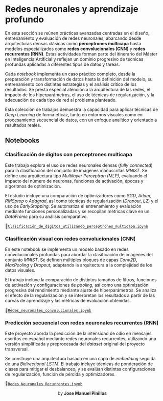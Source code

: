 # Redes neuronales y aprendizaje profundo

En esta sección se reúnen prácticas avanzadas centradas en el diseño, entrenamiento y evaluación de redes neuronales, abarcando desde arquitecturas densas clásicas como **perceptrones multicapa** hasta modelos especializados como **redes convolucionales (CNN)** y **redes recurrentes (RNN)**. Estas actividades forman parte del itinerario del Máster en Inteligencia Artificial y reflejan un dominio progresivo de técnicas profundas aplicadas a diferentes tipos de datos y tareas.

Cada *notebook* implementa un caso práctico completo, desde la preparación y transformación de datos hasta la definición del modelo, su entrenamiento con distintas estrategias y el análisis crítico de los resultados. Se presta especial atención a la arquitectura de las redes, el impacto de los hiperparámetros, el uso de técnicas de regularización, y la adecuación de cada tipo de red al problema planteado.

Esta colección de trabajos demuestra la capacidad para aplicar técnicas de *Deep Learning* de forma eficaz, tanto en entornos visuales como en procesamiento secuencial de datos, con un enfoque analítico y orientado a resultados reales.



## Notebooks

### Clasificación de dígitos con perceptrones multicapa

Este trabajo explora el uso de redes neuronales densas (*fully connected*) para la clasificación del conjunto de imágenes manuscritas *MNIST*. Se define una arquitectura tipo *Multilayer Perceptron (MLP)*, evaluando el impacto del número de neuronas, funciones de activación, épocas y algoritmos de optimización.

El estudio incluye una comparación de optimizadores como *SGD*, *Adam*, *RMSprop* o *Adagrad*, así como técnicas de regularización (*Dropout*, *L2*) y el uso de *EarlyStopping*. Se automatiza el entrenamiento y evaluación mediante funciones personalizadas y se recopilan métricas clave en un *DataFrame* para su análisis comparativo.

🔗[`Clasificación_de_dígitos_utilizando_perceptrones_multicapa.ipynb`](1-Clasificación_de_dígitos_utilizando_perceptrones_multicapa/Clasificación_de_dígitos_utilizando_perceptrones_multicapa.ipynb)



### Clasificación visual con redes convolucionales (CNN)

En este notebook se implementa un modelo basado en redes convolucionales profundas para abordar la clasificación de imágenes del conjunto *MNIST*. Se definen múltiples bloques de capas *Conv2D*, *MaxPooling* y *Dropout*, adaptando la arquitectura a la complejidad de los datos visuales.

El trabajo incluye la comparación de distintos tamaños de filtros, funciones de activación y configuraciones de *pooling*, así como una optimización progresiva del rendimiento mediante ajuste de hiperparámetros. Se analiza el efecto de la regularización y se interpretan los resultados a partir de las curvas de aprendizaje y las métricas de evaluación obtenidas.

🔗[`Redes_neuronales_convolucionales.ipynb`](2-Redes_Neuronales_Convolucionales/Redes_neuronales_convolucionales.ipynb)



### Predicción secuencial con redes neuronales recurrentes (RNN)

Este proyecto aborda la predicción de la intensidad de odio en mensajes escritos en español mediante redes neuronales recurrentes, utilizando una versión simplificada y preprocesada del *dataset* original del proyecto transversal.

Se construye una arquitectura basada en una capa de *embedding* seguida de una *Bidirectional LSTM*. El trabajo incluye técnicas de ponderación de clases para mitigar el desbalanceo, y se evalúan distintas configuraciones de regularización, función de pérdida y optimizadores.

🔗[`Redes_Neuronales_Recurrentes.ipynb`](3-Redes_Neuronales_Recurrentes/Redes_Neuronales_Recurrentes.ipynb)



<center>by <strong>Jose Manuel Pinillos</strong></center>